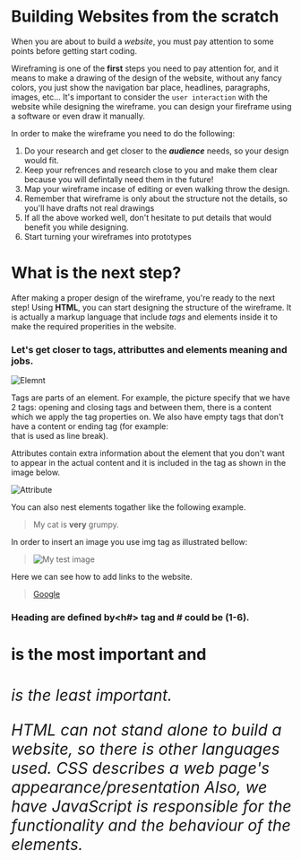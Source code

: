 # Building Websites from the scratch

When you are about to build a *website*, you must pay attention to some points before getting start coding. 

Wireframing is one of the **first** steps you need to pay attention for, and it means to make a drawing of the design of the website, without  any fancy colors, you just show the navigation bar place, headlines, paragraphs, images, etc... It's important to consider the `user interaction` with the website while designing the wireframe. you can design your fireframe using a software or even draw it manually. 

In order to make the wireframe you need to do the following:

1. Do your research and get closer to the ***audience*** needs, so your design would fit.
2. Keep your refrences and research close to you and make them clear because you will defintally need them in the future!
3. Map your wireframe incase of editing or even walking throw the design.
4. Remember that wireframe is only about the structure not the details, so you'll have drafts not real drawings
5. If all the above worked well, don't hesitate to put details that would benefit you while designing. 
6. Start turning your wireframes into prototypes

# What is the next step?
After making a proper design of the wireframe, you're ready to the next step! Using **HTML**, you can start designing the structure of the wireframe. It is actually a markup language that include *tags* and elements inside it to make the required properities in the website. 

### Let's get closer to tags, attributtes and elements meaning and jobs.

![Elemnt](https://developer.mozilla.org/en-US/docs/Learn/Getting_started_with_the_web/HTML_basics/grumpy-cat-small.png)

Tags are parts of an element. For example, the picture specify that we have 2 tags: opening and closing tags and between them, there is a content which  we apply the tag properties on. We also have empty tags that don't have a content or ending tag (for example: <br> that is used as line break).

Attributes contain extra information about the element that you don't want to appear in the actual content and it is included in the tag as shown in the image below. 

![Attribute](https://developer.mozilla.org/en-US/docs/Learn/Getting_started_with_the_web/HTML_basics/grumpy-cat-attribute-small.png)

You can also nest elements togather like the following example.

>  <p>My cat is <strong>very</strong> grumpy.</p>


In order to insert an image you use img tag as illustrated bellow:

> <img src="images/firefox-icon.png" alt="My test image">

Here we can see how to add links to the website.
> <a href="www.google.com">Google</a>


### Heading are defined by<h#> tag and # could be (1-6).
**<h1>** is the most important and **<h6>** is the least important.

 HTML can not stand alone to build a website, so there is other languages used. CSS describes a web page's appearance/presentation Also, we have JavaScript is responsible for the functionality and the behaviour of the elements. 

 
 